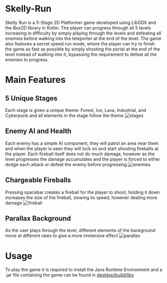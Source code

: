 # Skelly-Run
Skelly Run is a 5-Stage 2D Platformer game developed using LibGDX and the Box2D library in Kotlin. The player can progress through all 5 levels increasing in difficulty by simply playing through the levels and defeating all enemies before walking into the teleporter at the end of the level. The game also features a secret speed run mode, where the player can try to finish the game as fast as possible by simply shooting the portal at the end of the level instead of walking into it, bypassing the requirement to defeat all the enemies to progress.

# Main Features

## 5 Unique Stages
  Each stage is given a unique theme: Forest, Ice, Lava, Industrial, and Cyberpunk and all elements in the stage follow the theme
![stages](https://github.com/abdurj/Skelly-Run/blob/master/imgs/ezgif.com-gif-maker.gif?raw=true)

## Enemy AI and Health
  Each enemy has a simple AI component, they will patrol an area near them and when the player is seen they will lock on and start shooting fireballs at the player. Each fireball itself does not do much damage, however as the level progresses the damage accumulates and the player is forced to either dodge each attack or defeat the enemy before progressing
  ![enemies](https://github.com/abdurj/Skelly-Run/blob/master/imgs/2021-01-06_12-05-34.gif?raw=true)
 
## Chargeable Fireballs
  Pressing spacebar creates a fireball for the player to shoot, holding it down increases the size of the fireball, slowing its speed, however dealing more damage
  ![fireball](https://i.imgur.com/ToyDTt0.gif)

## Parallax Background
  As the user plays through the level, different elements of the background move at different rates to give a more immersive effect
  ![parallax](https://github.com/abdurj/Skelly-Run/blob/master/imgs/2021-01-06_12-18-51.gif?raw=true)
  
# Usage
  To play the game it is required to install the Java Runtime Environment and a .jar file containing the game can be found in [desktop/build/libs](https://github.com/abdurj/Skelly-Run/tree/master/desktop/build/libs)
